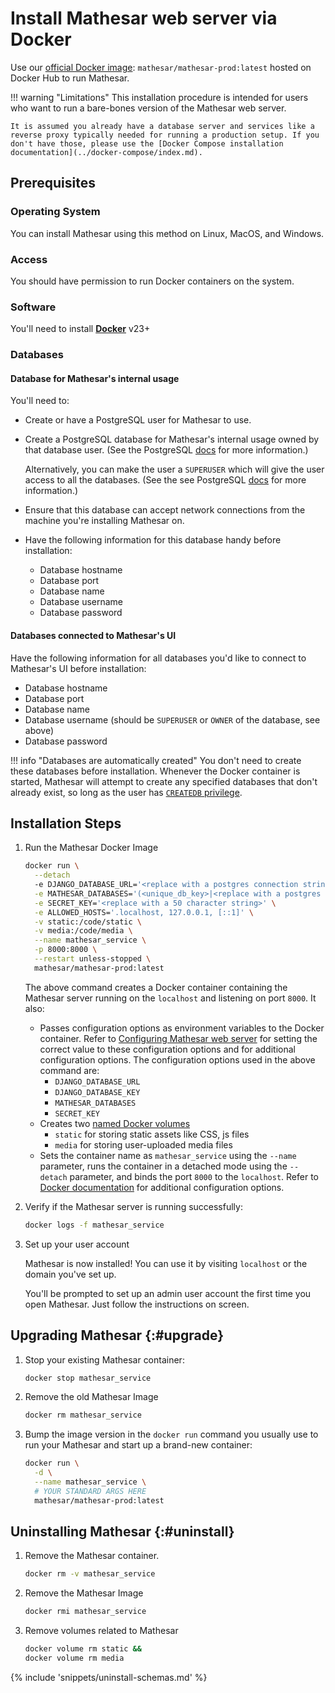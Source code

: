 # Install Mathesar web server via Docker

Use our [official Docker image](https://hub.docker.com/r/mathesar/mathesar-prod/tags): `mathesar/mathesar-prod:latest` hosted on Docker Hub to run Mathesar.

!!! warning "Limitations"
    This installation procedure is intended for users who want to run a bare-bones version of the Mathesar web server.

    It is assumed you already have a database server and services like a reverse proxy typically needed for running a production setup. If you don't have those, please use the [Docker Compose installation documentation](../docker-compose/index.md).


## Prerequisites

### Operating System
You can install Mathesar using this method on Linux, MacOS, and Windows.

### Access
You should have permission to run Docker containers on the system.

### Software
You'll need to install **[Docker](https://docs.docker.com/desktop/)** v23+

### Databases

#### Database for Mathesar's internal usage
You'll need to:

- Create or have a PostgreSQL user for Mathesar to use.
- Create a PostgreSQL database for Mathesar's internal usage owned by that database user. (See the PostgreSQL [docs](https://www.postgresql.org/docs/13/ddl-priv.html) for more information.)
    
    Alternatively, you can make the user a `SUPERUSER` which will give the user access to all the databases. (See the see PostgreSQL [docs](https://www.postgresql.org/docs/13/sql-createrole.html) for more information.)

- Ensure that this database can accept network connections from the machine you're installing Mathesar on.
- Have the following information for this database handy before installation:
    - Database hostname
    - Database port
    - Database name
    - Database username
    - Database password

#### Databases connected to Mathesar's UI
Have the following information for all databases you'd like to connect to Mathesar's UI before installation:

- Database hostname
- Database port
- Database name
- Database username (should be `SUPERUSER` or `OWNER` of the database, see above)
- Database password

!!! info "Databases are automatically created"
    You don't need to create these databases before installation. Whenever the Docker container is started, Mathesar will attempt to create any specified databases that don't already exist, so long as the user has [`CREATEDB` privilege](https://www.postgresql.org/docs/13/sql-createrole.html).

## Installation Steps

1. Run the Mathesar Docker Image

    ```bash
    docker run \
      --detach
      -e DJANGO_DATABASE_URL='<replace with a postgres connection string>' \
      -e MATHESAR_DATABASES='(<unique_db_key>|<replace with a postgres connection array>)' \
      -e SECRET_KEY='<replace with a 50 character string>' \
      -e ALLOWED_HOSTS='.localhost, 127.0.0.1, [::1]' \
      -v static:/code/static \
      -v media:/code/media \
      --name mathesar_service \
      -p 8000:8000 \
      --restart unless-stopped \
      mathesar/mathesar-prod:latest
    ```
    
    The above command creates a Docker container containing the Mathesar server running on the `localhost` and listening on port `8000`. It also:

    - Passes configuration options as environment variables to the Docker container. Refer to [Configuring Mathesar web server](../../configuration/env-variables.md#backend) for setting the correct value to these configuration options and for additional configuration options. The configuration options used in the above command are:
        - `DJANGO_DATABASE_URL`
        - `DJANGO_DATABASE_KEY`
        - `MATHESAR_DATABASES`
        - `SECRET_KEY`
    - Creates two [named Docker volumes](https://docs.docker.com/storage/volumes/)
        - `static` for storing static assets like CSS, js files
        - `media` for storing user-uploaded media files
    - Sets the container name as `mathesar_service` using the `--name` parameter, runs the container in a detached mode using the `--detach` parameter, and binds the port `8000` to the `localhost`. Refer to [Docker documentation](https://docs.docker.com/engine/reference/commandline/run/#options) for additional configuration options.

1. Verify if the Mathesar server is running successfully:
    ```bash
    docker logs -f mathesar_service
    ```

1. Set up your user account

    Mathesar is now installed! You can use it by visiting `localhost` or the domain you've set up.

    You'll be prompted to set up an admin user account the first time you open Mathesar. Just follow the instructions on screen.

## Upgrading Mathesar {:#upgrade}

1. Stop your existing Mathesar container:

    ```bash
    docker stop mathesar_service
    ```

1. Remove the old Mathesar Image
    ```bash
    docker rm mathesar_service
    ```

1. Bump the image version in the `docker run` command you usually use to run your
   Mathesar and start up a brand-new container:

    ```bash
    docker run \
      -d \
      --name mathesar_service \
      # YOUR STANDARD ARGS HERE
      mathesar/mathesar-prod:latest
    ```

## Uninstalling Mathesar {:#uninstall}

1. Remove the Mathesar container.

    ```bash
    docker rm -v mathesar_service
    ```

1. Remove the Mathesar Image

    ```bash
    docker rmi mathesar_service
    ```

1. Remove volumes related to Mathesar

    ```bash
    docker volume rm static &&
    docker volume rm media
    ```

{% include 'snippets/uninstall-schemas.md' %}

